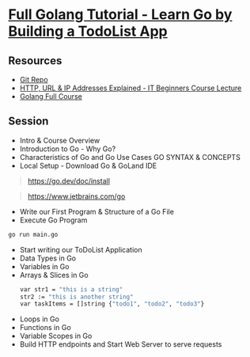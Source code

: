 # [Full Golang Tutorial - Learn Go by Building a TodoList App](https://www.youtube.com/watch?v=XCZWyN9ZbEQ)
 
## Resources
-  [Git Repo](https://gitlab.com/twn-youtube/golang-crash-course)
-  [HTTP, URL & IP Addresses Explained - IT Beginners Course Lecture](https://techworld-with-nana.teachable.com/courses/it-beginners-course/lectures/44206531)
-  [Golang Full Course](https://youtu.be/yyUHQIec83I)


## Session

- Intro & Course Overview
- Introduction to Go - Why Go?
- Characteristics of Go and Go Use Cases GO SYNTAX & CONCEPTS
- Local Setup - Download Go & GoLand IDE
> https://go.dev/doc/install

> https://www.jetbrains.com/go

- Write our First Program & Structure of a Go File
- Execute Go Program
```sh
go run main.go
```

- Start writing our ToDoList Application
- Data Types in Go
- Variables in Go
- Arrays & Slices in Go
  ```sh
  var str1 = "this is a string"
  str2 := "this is another string"
  var taskItems = []string {"todo1", "todo2", "todo3"}
  ```
- Loops in Go
- Functions in Go 
- Variable Scopes in Go 
- Build HTTP endpoints and Start Web Server to serve requests
